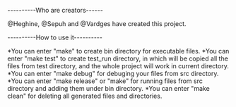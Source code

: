 ----------Who are creators------

@Heghine, @Sepuh and @Vardges have created this project.

----------How to use it----------

*You can enter "make" to create bin directory for executable files.
*You can enter "make test" to create test_run directory, in which will be copied all the files from test directory, and
the whole project will work in current directory.
 *You can enter "make debug" for debuging your files from src directory.
 *You can enter "make release" or "make" for running files from src directory and adding them under bin directory. 
 *You can enter "make clean" for deleting all generated files and directories.

